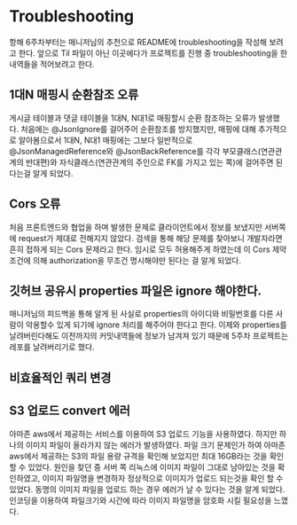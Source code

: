 # Troubleshooting
항해 6주차부터는 매니저님의 추천으로 README에 troubleshooting을 작성해 보려고 한다.
앞으로 Til 파일이 아닌 이곳에다가 프로젝트를 진행 중 troubleshooting을 한 내역들을 적어보려고 한다.

## 1대N 매핑시 순환참조 오류
게시글 테이블과 댓글 테이블을 1대N, N대1로 매핑할시 순환 참조하는 오류가 발생했다.
처음에는 @JsonIgnore를 걸어주어 순환참조를 방지했지만, 매핑에 대해 추가적으로 알아봄으로서 1대N, N대1 매핑에는 그보다 일반적으로 @JsonManagedReference와 @JsonBackReference를 각각 
부모클래스(연관관계의 반대편)와 자식클래스(연관관계의 주인으로 FK를 가지고 있는 쪽)에 걸어주면 된다는걸 알게 되었다.

## Cors 오류
처음 프론트엔드와 협업을 하며 발생한 문제로 클라이언트에서 정보를 보냈지만 서버쪽에 request가 제대로 전해지지 않았다.
검색을 통해 해당 문제를 찾아보니 개발자라면 흔히 접하게 되는 Cors 문제라고 한다.
임시로 모두 허용해주게 하였는데 이 Cors 제약조건에 의해  authorization을 무조건 명시해야만 된다는 걸 알게 되었다.

## 깃허브 공유시 properties 파일은 ignore 해야한다.
매니저님의 피드백을 통해 알게 된 사실로 properties의 아이디와 비밀번호를 다른 사람이 악용할수 있게 되기에 ignore 처리를 해주어야 한다고 한다.
이제와 properties를 날려버린다해도 이전까지의 커밋내역들에 정보가 남겨져 있기 때문에 5주차 프로젝트는 레포를 날려버리기로 했다.

## 비효율적인 쿼리 변경

## S3 업로드 convert 에러
아마존 aws에서 제공하는 서비스를 이용하여 S3 업로드 기능을 사용하였다.
하지만 하나의 이미지 파일이 올라가지 않는 에러가 발생하였다.
파일 크기 문제인가 하여 아마존 aws에서 제공하는 S3의 파일 용량 규격을 확인해 보았지만 최대 16GB라는 것을 확인 할 수 있었다.
원인을 찾던 중 서버 쪽 리눅스에 이미지 파일이 그대로 남아있는 것을 확인하였고, 이미지 파일명을 변경하자 정상적으로 이미지가 업로드 되는것을 확인 할 수 있었다.
동명의 이미지 파일을 업로드 하는 경우 에러가 날 수 있다는 것을 알게 되었다.
인코딩을 이용하여 파일크기와 시간에 따라 이미지 파일명을 암호화 시킬 필요성을 느꼈다.
